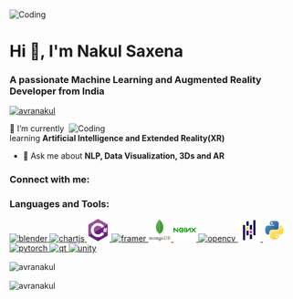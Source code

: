 <img align="center" alt="Coding" width="600" src="https://1.bp.blogspot.com/-JSyhK8tbCfg/XZhO1UW8ZzI/AAAAAAAAAhw/FHyHhxb84o0Kh2ccPeVcSKScva52yb1agCLcBGAsYHQ/s400/tao_musicAI.gif">

<h1 align="left">Hi 👋, I'm Nakul Saxena</h1>
<h3 align="left">A passionate Machine Learning and Augmented Reality Developer from India</h3>
<p align="left"> <a href="https://twitter.com/avranakul" target="blank"><img src="https://img.shields.io/twitter/follow/avranakul?logo=twitter&style=for-the-badge" alt="avranakul" /></a> </p>

<img align="right" alt="Coding" width="400" src="https://c.tenor.com/0uISrCKju1kAAAAC/edward-cowboy-bebop.gif">

🌱 I’m currently learning **Artificial Intelligence and Extended Reality(XR)**

- 💬 Ask me about **NLP, Data Visualization, 3Ds and AR**

<h3 align="left">Connect with me:</h3>
<p align="left">
</p>

<h3 align="left">Languages and Tools:</h3>
<p align="left"> <a href="https://www.blender.org/" target="_blank" rel="noreferrer"> <img src="https://download.blender.org/branding/community/blender_community_badge_white.svg" alt="blender" width="40" height="40"/> </a> <a href="https://www.chartjs.org" target="_blank" rel="noreferrer"> <img src="https://www.chartjs.org/media/logo-title.svg" alt="chartjs" width="40" height="40"/> </a> <a href="https://www.w3schools.com/cs/" target="_blank" rel="noreferrer"> <img src="https://raw.githubusercontent.com/devicons/devicon/master/icons/csharp/csharp-original.svg" alt="csharp" width="40" height="40"/> </a> <a href="https://www.framer.com/" target="_blank" rel="noreferrer"> <img src="https://www.vectorlogo.zone/logos/framer/framer-icon.svg" alt="framer" width="40" height="40"/> </a> <a href="https://www.mongodb.com/" target="_blank" rel="noreferrer"> <img src="https://raw.githubusercontent.com/devicons/devicon/master/icons/mongodb/mongodb-original-wordmark.svg" alt="mongodb" width="40" height="40"/> </a> <a href="https://www.nginx.com" target="_blank" rel="noreferrer"> <img src="https://raw.githubusercontent.com/devicons/devicon/master/icons/nginx/nginx-original.svg" alt="nginx" width="40" height="40"/> </a> <a href="https://opencv.org/" target="_blank" rel="noreferrer"> <img src="https://www.vectorlogo.zone/logos/opencv/opencv-icon.svg" alt="opencv" width="40" height="40"/> </a> <a href="https://pandas.pydata.org/" target="_blank" rel="noreferrer"> <img src="https://raw.githubusercontent.com/devicons/devicon/2ae2a900d2f041da66e950e4d48052658d850630/icons/pandas/pandas-original.svg" alt="pandas" width="40" height="40"/> </a> <a href="https://www.python.org" target="_blank" rel="noreferrer"> <img src="https://raw.githubusercontent.com/devicons/devicon/master/icons/python/python-original.svg" alt="python" width="40" height="40"/> </a> <a href="https://pytorch.org/" target="_blank" rel="noreferrer"> <img src="https://www.vectorlogo.zone/logos/pytorch/pytorch-icon.svg" alt="pytorch" width="40" height="40"/> </a> <a href="https://www.qt.io/" target="_blank" rel="noreferrer"> <img src="https://upload.wikimedia.org/wikipedia/commons/0/0b/Qt_logo_2016.svg" alt="qt" width="40" height="40"/> </a> <a href="https://unity.com/" target="_blank" rel="noreferrer"> <img src="https://www.vectorlogo.zone/logos/unity3d/unity3d-icon.svg" alt="unity" width="40" height="40"/> </a> </p>

<p><img align="center" src="https://github-readme-stats.vercel.app/api/top-langs?username=avranakul&show_icons=true&locale=en&layout=compact" alt="avranakul" /></p>

<p><img align="center" src="https://github-readme-streak-stats.herokuapp.com/?user=avranakul&" alt="avranakul" /></p>
